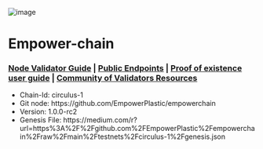 ![image](https://github.com/Cumulo-pro/Empower-chain/assets/2853158/fec9fe54-ba49-47d1-91f0-087341404397)


# Empower-chain

<h3><a href="https://github.com/Cumulo-pro/Empower-chain/wiki/Validator-guide"> Node Validator Guide</a>  | <a href="https://github.com/Cumulo-pro/Empower-chain/wiki/Empower-Validator-Services:-Public-Endpoints"> Public Endpoints</a> | <a href="https://github.com/Cumulo-pro/Empower-chain/wiki/Proof-of-existence-user-guide"> Proof of existence user guide</a> | <a href="https://medium.com/cumulo-pro/empower-community-of-validators-resources-f0fdbc5a5609">Community of Validators Resources</a>
</h3>

<ul>
<li>Chain-Id: circulus-1</li>
<li>Git node: https://github.com/EmpowerPlastic/empowerchain</li>
<li>Version: 1.0.0-rc2</li>
<li>Genesis File: https://medium.com/r?url=https%3A%2F%2Fgithub.com%2FEmpowerPlastic%2Fempowerchain%2Fraw%2Fmain%2Ftestnets%2Fcirculus-1%2Fgenesis.json</li>
</ul>
